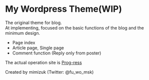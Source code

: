 # My Wordpress Theme(WIP)
The original theme for blog.  
At implementing, focused on the basic functions of the blog and the minimum design.

- Page index
- Article page, Single page
- Comment function (Reply only from poster)

The actual operation site is 
[Prog-ress](https://prog-ress.site/)

Created by mimizuk (Twitter: @fu_wo_msk)
